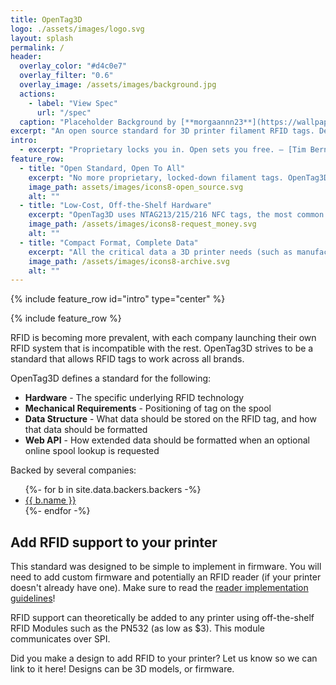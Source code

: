 ```yaml
---
title: OpenTag3D
logo: ./assets/images/logo.svg
layout: splash
permalink: /
header:
  overlay_color: "#d4c0e7"
  overlay_filter: "0.6"
  overlay_image: /assets/images/background.jpg
  actions:
    - label: "View Spec"
      url: "/spec"
  caption: "Placeholder Background by [**morgaannn23**](https://wallpapercave.com/w/wp6945227)"
excerpt: "An open source standard for 3D printer filament RFID tags. Designed for compatibility between printers, filament manufacturers, and accessories, implementation is simple and low-cost."
intro:
  - excerpt: "Proprietary locks you in. Open sets you free. — [Tim Berners-Lee](https://www.w3.org/People/Berners-Lee/)"
feature_row:
  - title: "Open Standard, Open To All"
    excerpt: "No more proprietary, locked-down filament tags. OpenTag3D works across 3D printer brands, filament makers, accessories, and hobbyist projects. The memory map is openly documented, with no encryption or vendor lock-in, so anyone, from major manufacturers to individual makers, can build, read, and write compatible tags."
    image_path: assets/images/icons8-open_source.svg
    alt: ""
  - title: "Low-Cost, Off-the-Shelf Hardware"
    excerpt: "OpenTag3D uses NTAG213/215/216 NFC tags, the most common and affordable NFC tags on the market. These tags are readable and writable by smartphones, compatible with most off-the-shelf RFID/NFC readers (including low-cost PN532 modules), and require no proprietary hardware."
    image_path: /assets/images/icons8-request_money.svg
    alt: ""
  - title: "Compact Format, Complete Data"
    excerpt: "All the critical data a 3D printer needs (such as manufacturer, material, color, print settings, and more) fits neatly within 144 bytes on an NTAG213. For manufacturers who want to include additional details like serial numbers, production data, or extended specifications, the NTAG215 and NTAG216 provide ample extra space without changing compatibility."
    image_path: /assets/images/icons8-archive.svg
    alt: ""
---
```


{% include feature_row id="intro" type="center" %}

{% include feature_row %}

RFID is becoming more prevalent, with each company launching their own RFID system that is incompatible with the rest. OpenTag3D strives to be a standard that allows RFID tags to work across all brands.

OpenTag3D defines a standard for the following:

- **Hardware** - The specific underlying RFID technology
- **Mechanical Requirements** - Positioning of tag on the spool
- **Data Structure** - What data should be stored on the RFID tag, and how that data should be formatted
- **Web API** - How extended data should be formatted when an optional online spool lookup is requested

Backed by several companies:

<!-- prettier-ignore-start -->

<ul>
  {%- for b in site.data.backers.backers -%}
    <li><a href="{{ b.url }}">{{ b.name }}</a></li>
  {%- endfor -%}
</ul>

<!-- prettier-ignore-end -->

## Add RFID support to your printer

This standard was designed to be simple to implement in firmware. You will need to add custom firmware and potentially an RFID reader (if your printer doesn't already have one). Make sure to read the [reader implementation guidelines](./spec.md#reader-implementation-guidelines)!

RFID support can theoretically be added to any printer using off-the-shelf RFID Modules such as the PN532 (as low as $3). This module communicates over SPI.

Did you make a design to add RFID to your printer? Let us know so we can link to it here! Designs can be 3D models, or firmware.
